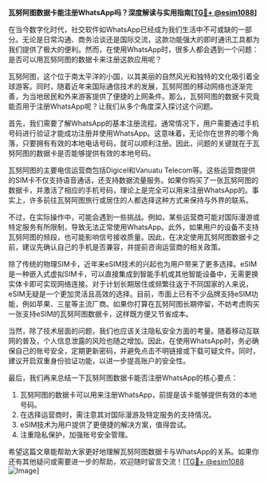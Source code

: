 **瓦努阿图数据卡能注册WhatsApp吗？深度解读与实用指南[[TG💪+ @esim1088](https://t.me/s/esim1088)]**

在当今数字化时代，社交软件如WhatsApp已经成为我们生活中不可或缺的一部分。无论是日常沟通、商务洽谈还是国际交流，这款功能强大的即时通讯工具都为我们提供了极大的便利。然而，在使用WhatsApp时，很多人都会遇到一个问题：是否可以用瓦努阿图的数据卡来注册这款应用呢？

瓦努阿图，这个位于南太平洋的小国，以其美丽的自然风光和独特的文化吸引着全球游客。同时，随着近年来国际通信技术的发展，瓦努阿图的移动网络也逐渐完善，为当地居民和外来游客提供了便捷的上网条件。那么，瓦努阿图的数据卡究竟能否用于注册WhatsApp呢？让我们从多个角度深入探讨这个问题。

首先，我们需要了解WhatsApp的基本注册流程。通常情况下，用户需要通过手机号码进行验证才能成功注册并使用WhatsApp。这意味着，无论你在世界的哪个角落，只要拥有有效的本地电话号码，就可以顺利注册。因此，问题的关键就在于瓦努阿图的数据卡是否能够提供有效的本地号码。

瓦努阿图的主要电信运营商包括Digicel和Vanuatu Telecom等。这些运营商提供的SIM卡不仅支持语音通话，还支持数据流量服务。如果你购买了一张瓦努阿图的数据卡，并激活了相应的手机号码，理论上是完全可以用来注册WhatsApp的。事实上，许多前往瓦努阿图旅行或居住的人都选择这种方式来保持与外界的联系。

不过，在实际操作中，可能会遇到一些挑战。例如，某些运营商可能对国际漫游或特定服务有所限制，导致无法正常使用WhatsApp。此外，如果用户的设备不支持瓦努阿图的频段，也可能影响信号接收质量。因此，在决定使用瓦努阿图数据卡之前，建议先确认自己的手机是否兼容，并提前咨询运营商的相关政策。

除了传统的物理SIM卡，近年来eSIM技术的兴起也为用户带来了更多选择。eSIM是一种嵌入式虚拟SIM卡，可以直接集成到智能手机或其他智能设备中，无需更换实体卡即可实现网络连接。对于计划长期居住或频繁往返于不同国家的人来说，eSIM无疑是一个更加灵活且高效的选择。目前，市面上已有不少品牌支持eSIM功能，例如苹果、三星等主流厂商。如果你打算在瓦努阿图长期停留，不妨考虑购买一张支持eSIM的瓦努阿图数据卡，这样既方便又节省成本。

当然，除了技术层面的问题，我们也应该关注隐私安全方面的考量。随着移动互联网的普及，个人信息泄露的风险也随之增加。因此，在使用WhatsApp时，务必确保自己的账号安全，定期更新密码，并避免点击不明链接或下载可疑文件。同时，建议开启双重身份验证功能，以进一步提高账户的安全性。

最后，我们再来总结一下瓦努阿图数据卡能否注册WhatsApp的核心要点：

1. 瓦努阿图的数据卡可以用来注册WhatsApp，前提是该卡能够提供有效的本地号码。
2. 在选择运营商时，需注意其对国际漫游及特定服务的支持情况。
3. eSIM技术为用户提供了更便捷的解决方案，值得尝试。
4. 注重隐私保护，加强账号安全管理。

希望这篇文章能帮助大家更好地理解瓦努阿图数据卡与WhatsApp的关系。如果你还有其他疑问或需要进一步的帮助，欢迎随时留言交流！[[TG💪+ @esim1088](https://t.me/s/esim1088) ![Image](https://i.postimg.cc/4NQfJmqS/Snipaste-2025-05-13-00-14-12.png)]